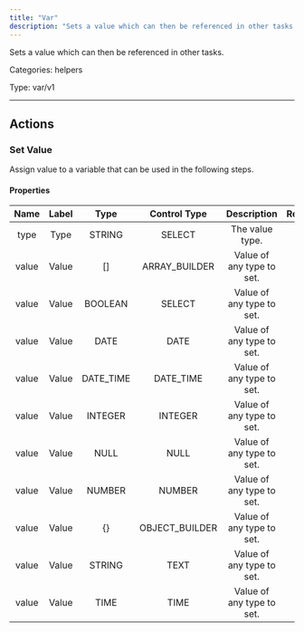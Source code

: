 ```yaml
---
title: "Var"
description: "Sets a value which can then be referenced in other tasks."
---
```


Sets a value which can then be referenced in other tasks.


Categories: helpers


Type: var/v1

<hr />




## Actions


### Set Value
Assign value to a variable that can be used in the following steps.

#### Properties

|      Name       |      Label     |     Type     |     Control Type     |     Description     |     Required        |
|:--------------:|:--------------:|:------------:|:--------------------:|:-------------------:|:-------------------:|
| type | Type | STRING | SELECT  |  The value type.  |  null  |
| value | Value | [] | ARRAY_BUILDER  |  Value of any type to set.  |  true  |
| value | Value | BOOLEAN | SELECT  |  Value of any type to set.  |  true  |
| value | Value | DATE | DATE  |  Value of any type to set.  |  true  |
| value | Value | DATE_TIME | DATE_TIME  |  Value of any type to set.  |  true  |
| value | Value | INTEGER | INTEGER  |  Value of any type to set.  |  true  |
| value | Value | NULL | NULL  |  Value of any type to set.  |  true  |
| value | Value | NUMBER | NUMBER  |  Value of any type to set.  |  true  |
| value | Value | {} | OBJECT_BUILDER  |  Value of any type to set.  |  true  |
| value | Value | STRING | TEXT  |  Value of any type to set.  |  true  |
| value | Value | TIME | TIME  |  Value of any type to set.  |  true  |






